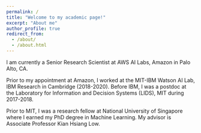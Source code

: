 ```yaml
---
permalink: /
title: "Welcome to my academic page!"
excerpt: "About me"
author_profile: true
redirect_from: 
  - /about/
  - /about.html
---
```


I am currently a Senior Research Scientist at AWS AI Labs, Amazon in Palo Alto, CA. 

Prior to my appointment at Amazon, I worked at the MIT-IBM Watson AI Lab, IBM Research in Cambridge (2018-2020). Before IBM, I was a postdoc at the Laboratory for Information and Decision Systems (LIDS), MIT during 2017-2018. 

Prior to MIT, I was a research fellow at National University of Singapore where I earned my PhD degree in Machine Learning. My advisor is Associate Professor Kian Hsiang Low. 